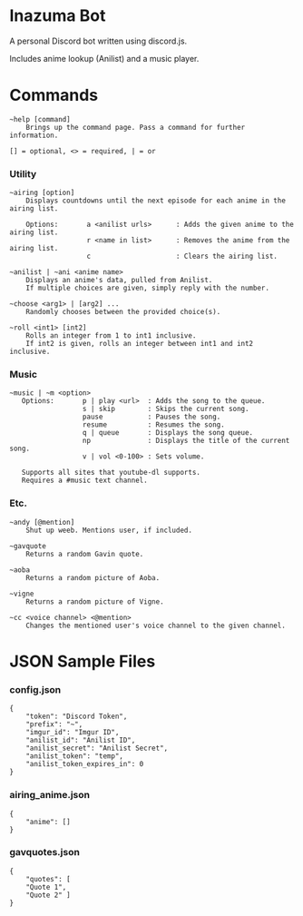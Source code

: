 # Inazuma Bot

A personal Discord bot written using discord.js.

Includes anime lookup (Anilist) and a music player.

# Commands

```
~help [command]
    Brings up the command page. Pass a command for further information.
```

```
[] = optional, <> = required, | = or
```

<h3> Utility </h3>

```
~airing [option]   
    Displays countdowns until the next episode for each anime in the airing list.  
    
    Options:       a <anilist urls>      : Adds the given anime to the airing list.      
                   r <name in list>      : Removes the anime from the airing list.     
                   c                     : Clears the airing list.

~anilist | ~ani <anime name>   
    Displays an anime's data, pulled from Anilist. 
    If multiple choices are given, simply reply with the number.
```

```
~choose <arg1> | [arg2] ...
    Randomly chooses between the provided choice(s).

~roll <int1> [int2]   
    Rolls an integer from 1 to int1 inclusive.
    If int2 is given, rolls an integer between int1 and int2 inclusive.
```

<h3> Music </h3>

```
~music | ~m <option>
   Options:       p | play <url>  : Adds the song to the queue.
                  s | skip        : Skips the current song.
                  pause           : Pauses the song.
                  resume          : Resumes the song.
                  q | queue       : Displays the song queue.
                  np              : Displays the title of the current song.
                  v | vol <0-100> : Sets volume.
       
   Supports all sites that youtube-dl supports.
   Requires a #music text channel.
```

<h3> Etc. </h3>

```
~andy [@mention]   
    Shut up weeb. Mentions user, if included.

~gavquote
    Returns a random Gavin quote.
```

```
~aoba
    Returns a random picture of Aoba.
    
~vigne   
    Returns a random picture of Vigne.
```

```
~cc <voice channel> <@mention>
    Changes the mentioned user's voice channel to the given channel.
```

# JSON Sample Files
<h3> config.json</h3>

```
{
    "token": "Discord Token",
    "prefix": "~",
    "imgur_id": "Imgur ID",
    "anilist_id": "Anilist ID",
    "anilist_secret": "Anilist Secret",
    "anilist_token": "temp",
    "anilist_token_expires_in": 0
}
```

<h3> airing_anime.json </h3>

```
{
    "anime": []
}
```

<h3> gavquotes.json </h3>

```
{
    "quotes": [
    "Quote 1", 
    "Quote 2" ]
}
```




